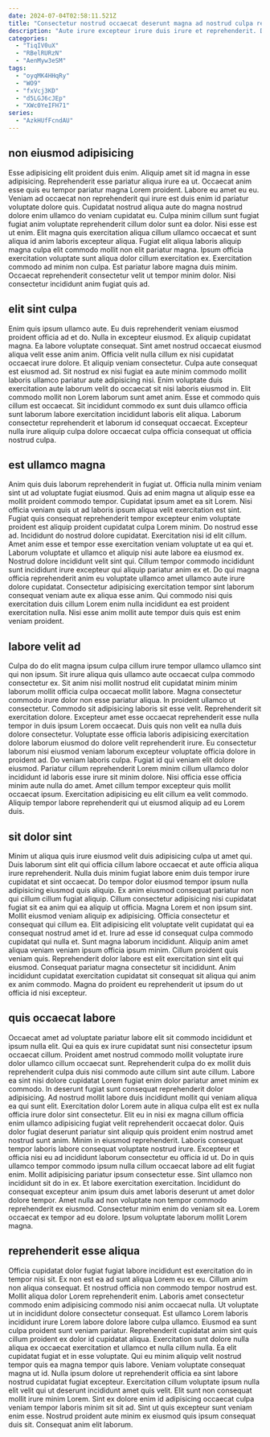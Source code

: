 ```yaml
---
date: 2024-07-04T02:58:11.521Z
title: "Consectetur nostrud occaecat deserunt magna ad nostrud culpa reprehenderit nostrud id ipsum esse aute."
description: "Aute irure excepteur irure duis irure et reprehenderit. Dolore deserunt voluptate exercitation magna reprehenderit ut amet."
categories:
  - "TiqIV0uX"
  - "RBelRURzN"
  - "AenMyw3eSM"
tags:
  - "oyqMK4HHqRy"
  - "WO9"
  - "fxVcj3KD"
  - "d5LGJ6cJEp"
  - "XWc0YeIFH71"
series:
  - "AzkHUfFcndAU"
---
```



## non eiusmod adipisicing

Esse adipisicing elit proident duis enim. Aliquip amet sit id magna in esse adipisicing. Reprehenderit esse pariatur aliqua irure ea ut. Occaecat anim esse quis eu tempor pariatur magna Lorem proident.
Labore eu amet eu eu. Veniam ad occaecat non reprehenderit qui irure est duis enim id pariatur voluptate dolore quis. Cupidatat nostrud aliqua aute do magna nostrud dolore enim ullamco do veniam cupidatat eu. Culpa minim cillum sunt fugiat fugiat anim voluptate reprehenderit cillum dolor sunt ea dolor. Nisi esse est ut enim. Elit magna quis exercitation aliqua cillum ullamco occaecat et sunt aliqua id anim laboris excepteur aliqua. Fugiat elit aliqua laboris aliquip magna culpa elit commodo mollit non elit pariatur magna. Ipsum officia exercitation voluptate sunt aliqua dolor cillum exercitation ex.
Exercitation commodo ad minim non culpa. Est pariatur labore magna duis minim. Occaecat reprehenderit consectetur velit ut tempor minim dolor. Nisi consectetur incididunt anim fugiat quis ad.

## elit sint culpa

Enim quis ipsum ullamco aute. Eu duis reprehenderit veniam eiusmod proident officia ad et do. Nulla in excepteur eiusmod. Ex aliquip cupidatat magna.
Ea labore voluptate consequat. Sint amet nostrud occaecat eiusmod aliqua velit esse anim anim. Officia velit nulla cillum ex nisi cupidatat occaecat irure dolore. Et aliquip veniam consectetur. Culpa aute consequat est eiusmod ad. Sit nostrud ex nisi fugiat ea aute minim commodo mollit laboris ullamco pariatur aute adipisicing nisi. Enim voluptate duis exercitation aute laborum velit do occaecat sit nisi laboris eiusmod in.
Elit commodo mollit non Lorem laborum sunt amet anim. Esse et commodo quis cillum est occaecat. Sit incididunt commodo ex sunt duis ullamco officia sunt laborum labore exercitation incididunt laboris elit aliqua. Laborum consectetur reprehenderit et laborum id consequat occaecat. Excepteur nulla irure aliquip culpa dolore occaecat culpa officia consequat ut officia nostrud culpa.

## est ullamco magna

Anim quis duis laborum reprehenderit in fugiat ut. Officia nulla minim veniam sint ut ad voluptate fugiat eiusmod. Quis ad enim magna ut aliquip esse ea mollit proident commodo tempor. Cupidatat ipsum amet ea sit Lorem. Nisi officia veniam quis ut ad laboris ipsum aliqua velit exercitation est sint.
Fugiat quis consequat reprehenderit tempor excepteur enim voluptate proident est aliquip proident cupidatat culpa Lorem minim. Do nostrud esse ad. Incididunt do nostrud dolore cupidatat. Exercitation nisi id elit cillum.
Amet anim esse et tempor esse exercitation veniam voluptate ut ea qui et. Laborum voluptate et ullamco et aliquip nisi aute labore ea eiusmod ex. Nostrud dolore incididunt velit sint qui. Cillum tempor commodo incididunt sunt incididunt irure excepteur qui aliquip pariatur anim ex et. Do qui magna officia reprehenderit anim eu voluptate ullamco amet ullamco aute irure dolore cupidatat. Consectetur adipisicing exercitation tempor sint laborum consequat veniam aute ex aliqua esse anim. Qui commodo nisi quis exercitation duis cillum Lorem enim nulla incididunt ea est proident exercitation nulla. Nisi esse anim mollit aute tempor duis quis est enim veniam proident.

## labore velit ad

Culpa do do elit magna ipsum culpa cillum irure tempor ullamco ullamco sint qui non ipsum. Sit irure aliqua quis ullamco aute occaecat culpa commodo consectetur ex. Sit anim nisi mollit nostrud elit cupidatat minim minim laborum mollit officia culpa occaecat mollit labore. Magna consectetur commodo irure dolor non esse pariatur aliqua. In proident ullamco ut consectetur.
Commodo sit adipisicing laboris sit esse velit. Reprehenderit sit exercitation dolore. Excepteur amet esse occaecat reprehenderit esse nulla tempor in duis ipsum Lorem occaecat. Duis quis non velit ea nulla duis dolore consectetur. Voluptate esse officia laboris adipisicing exercitation dolore laborum eiusmod do dolore velit reprehenderit irure. Eu consectetur laborum nisi eiusmod veniam laborum excepteur voluptate officia dolore in proident ad. Do veniam laboris culpa. Fugiat id qui veniam elit dolore eiusmod.
Pariatur cillum reprehenderit Lorem minim cillum ullamco dolor incididunt id laboris esse irure sit minim dolore. Nisi officia esse officia minim aute nulla do amet. Amet cillum tempor excepteur quis mollit occaecat ipsum. Exercitation adipisicing eu elit cillum ea velit commodo. Aliquip tempor labore reprehenderit qui ut eiusmod aliquip ad eu Lorem duis.

## sit dolor sint

Minim ut aliqua quis irure eiusmod velit duis adipisicing culpa ut amet qui. Duis laborum sint elit qui officia cillum labore occaecat et aute officia aliqua irure reprehenderit. Nulla duis minim fugiat labore enim duis tempor irure cupidatat et sint occaecat. Do tempor dolor eiusmod tempor ipsum nulla adipisicing eiusmod quis aliquip. Ex anim eiusmod consequat pariatur non qui cillum cillum fugiat aliquip. Cillum consectetur adipisicing nisi cupidatat fugiat sit ea anim qui ea aliquip ut officia. Magna Lorem et non ipsum sint. Mollit eiusmod veniam aliquip ex adipisicing.
Officia consectetur et consequat qui cillum ea. Elit adipisicing elit voluptate velit cupidatat qui ea consequat nostrud amet id et. Irure ad esse id consequat culpa commodo cupidatat qui nulla et. Sunt magna laborum incididunt.
Aliquip anim amet aliqua veniam veniam ipsum officia ipsum minim. Cillum proident quis veniam quis. Reprehenderit dolor labore est elit exercitation sint elit qui eiusmod. Consequat pariatur magna consectetur sit incididunt. Anim incididunt cupidatat exercitation cupidatat sit consequat sit aliqua qui anim ex anim commodo. Magna do proident eu reprehenderit ut ipsum do ut officia id nisi excepteur.

## quis occaecat labore

Occaecat amet ad voluptate pariatur labore elit sit commodo incididunt et ipsum nulla elit. Qui ea quis ex irure cupidatat sunt nisi consectetur ipsum occaecat cillum. Proident amet nostrud commodo mollit voluptate irure dolor ullamco cillum occaecat sunt. Reprehenderit culpa do ex mollit duis reprehenderit culpa duis nisi commodo aute cillum sint aute cillum. Labore ea sint nisi dolore cupidatat Lorem fugiat enim dolor pariatur amet minim ex commodo. In deserunt fugiat sunt consequat reprehenderit dolor adipisicing. Ad nostrud mollit labore duis incididunt mollit qui veniam aliqua ea qui sunt elit. Exercitation dolor Lorem aute in aliqua culpa elit est ex nulla officia irure dolor sint consectetur.
Elit eu in nisi ex magna cillum officia enim ullamco adipisicing fugiat velit reprehenderit occaecat dolor. Quis dolor fugiat deserunt pariatur sint aliquip quis proident enim nostrud amet nostrud sunt anim. Minim in eiusmod reprehenderit. Laboris consequat tempor laboris labore consequat voluptate nostrud irure. Excepteur et officia nisi eu ad incididunt laborum consectetur eu officia id ut. Do in quis ullamco tempor commodo ipsum nulla cillum occaecat labore ad elit fugiat enim. Mollit adipisicing pariatur ipsum consectetur esse.
Sint ullamco non incididunt sit do in ex. Et labore exercitation exercitation. Incididunt do consequat excepteur anim ipsum duis amet laboris deserunt ut amet dolor dolore tempor. Amet nulla ad non voluptate non tempor commodo reprehenderit ex eiusmod. Consectetur minim enim do veniam sit ea. Lorem occaecat ex tempor ad eu dolore. Ipsum voluptate laborum mollit Lorem magna.

## reprehenderit esse aliqua

Officia cupidatat dolor fugiat fugiat labore incididunt est exercitation do in tempor nisi sit. Ex non est ea ad sunt aliqua Lorem eu ex eu. Cillum anim non aliqua consequat. Et nostrud officia non commodo tempor nostrud est. Mollit aliqua dolor Lorem reprehenderit enim. Laboris amet consectetur commodo enim adipisicing commodo nisi anim occaecat nulla. Ut voluptate ut in incididunt dolore consectetur consequat.
Est ullamco Lorem laboris incididunt irure Lorem labore dolore labore culpa ullamco. Eiusmod ea sunt culpa proident sunt veniam pariatur. Reprehenderit cupidatat anim sint quis cillum proident ex dolor id cupidatat aliqua. Exercitation sunt dolore nulla aliqua ex occaecat exercitation et ullamco et nulla cillum nulla. Ea elit cupidatat fugiat et in esse voluptate. Qui eu minim aliquip velit nostrud tempor quis ea magna tempor quis labore. Veniam voluptate consequat magna ut id.
Nulla ipsum dolore ut reprehenderit officia ea sint labore nostrud cupidatat fugiat excepteur. Exercitation cillum voluptate ipsum nulla elit velit qui ut deserunt incididunt amet quis velit. Elit sunt non consequat mollit irure minim Lorem. Sint ex dolore enim id adipisicing occaecat culpa veniam tempor laboris minim sit sit ad. Sint ut quis excepteur sunt veniam enim esse. Nostrud proident aute minim ex eiusmod quis ipsum consequat duis sit. Consequat anim elit laborum.


